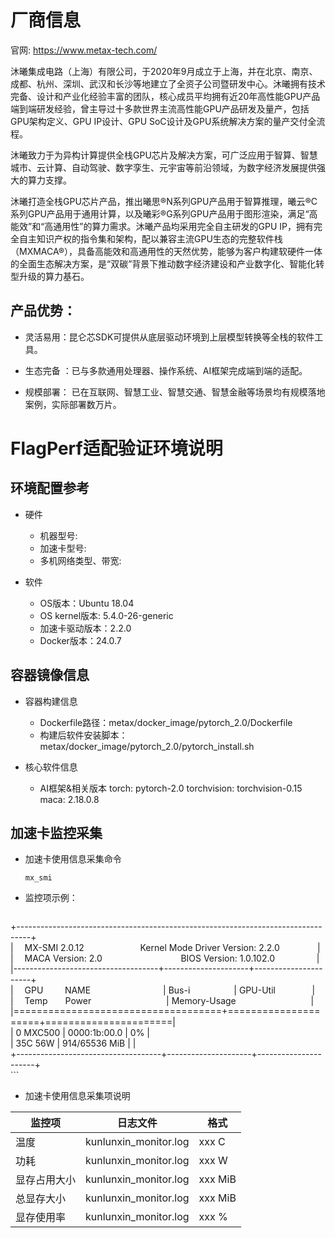 # 厂商信息

官网: https://www.metax-tech.com/

沐曦集成电路（上海）有限公司，于2020年9月成立于上海，并在北京、南京、成都、杭州、深圳、武汉和长沙等地建立了全资子公司暨研发中心。沐曦拥有技术完备、设计和产业化经验丰富的团队，核心成员平均拥有近20年高性能GPU产品端到端研发经验，曾主导过十多款世界主流高性能GPU产品研发及量产，包括GPU架构定义、GPU IP设计、GPU SoC设计及GPU系统解决方案的量产交付全流程。

沐曦致力于为异构计算提供全栈GPU芯片及解决方案，可广泛应用于智算、智慧城市、云计算、自动驾驶、数字孪生、元宇宙等前沿领域，为数字经济发展提供强大的算力支撑。

沐曦打造全栈GPU芯片产品，推出曦思®N系列GPU产品用于智算推理，曦云®C系列GPU产品用于通用计算，以及曦彩®G系列GPU产品用于图形渲染，满足“高能效”和“高通用性”的算力需求。沐曦产品均采用完全自主研发的GPU IP，拥有完全自主知识产权的指令集和架构，配以兼容主流GPU生态的完整软件栈（MXMACA®），具备高能效和高通用性的天然优势，能够为客户构建软硬件一体的全面生态解决方案，是“双碳”背景下推动数字经济建设和产业数字化、智能化转型升级的算力基石。

## 产品优势：

- 灵活易用：昆仑芯SDK可提供从底层驱动环境到上层模型转换等全栈的软件工具。

- 生态完备 ：已与多款通用处理器、操作系统、AI框架完成端到端的适配。

- 规模部署： 已在互联网、智慧工业、智慧交通、智慧金融等场景均有规模落地案例，实际部署数万片。


# FlagPerf适配验证环境说明
## 环境配置参考
- 硬件
  - 机器型号: 
  - 加速卡型号: 
  - 多机网络类型、带宽: 

- 软件
  - OS版本：Ubuntu 18.04
  - OS kernel版本: 5.4.0-26-generic
  - 加速卡驱动版本：2.2.0
  - Docker版本：24.0.7


## 容器镜像信息
- 容器构建信息
  - Dockerfile路径：metax/docker_image/pytorch_2.0/Dockerfile
  - 构建后软件安装脚本：metax/docker_image/pytorch_2.0/pytorch_install.sh

- 核心软件信息 
  - AI框架&相关版本
    torch: pytorch-2.0
    torchvision: torchvision-0.15
    maca: 2.18.0.8


## 加速卡监控采集
- 加速卡使用信息采集命令

  ```shell 
  mx_smi
  ```
- 监控项示例：
    ```shell
+---------------------------------------------------------------------------------+  
|&emsp; MX-SMI 2.0.12&emsp; &emsp; &emsp; &emsp; &emsp; Kernel Mode Driver Version: 2.2.0&emsp; &emsp; &emsp; &thinsp; |  
|&emsp;  MACA Version: 2.0&emsp; &emsp; &emsp; &emsp; &emsp; &emsp; &emsp;  BIOS Version: 1.0.102.0&emsp; &emsp; &emsp; &thinsp; &thinsp; |  
|------------------------------------+---------------------+----------------------+  
|&emsp; GPU&emsp;&emsp;&thinsp; NAME &emsp;&emsp;&emsp;&emsp;&emsp;&emsp;&emsp;&emsp;| Bus-i&emsp;&emsp;&emsp;&emsp;&emsp;| GPU-Util&emsp;&emsp;&emsp;&emsp;&thinsp;|  
|&emsp; Temp&emsp;&emsp;Power &emsp;&emsp;&emsp;&emsp;&emsp;&emsp;&emsp;&emsp;       | Memory-Usage&emsp;&emsp;&emsp;&emsp;&emsp;&emsp;&emsp;&emsp;&thinsp;&thinsp;&thinsp;|  
|====================================+=====================+======================|  
| 0           MXC500                 | 0000:1b:00.0        | 0%                   |  
| 35C         56W                    | 914/65536 MiB       |                      |  
+------------------------------------+---------------------+----------------------+  
    ```

- 加速卡使用信息采集项说明

|监控项| 日志文件 | 格式 |
|---|---|---|
|温度| kunlunxin_monitor.log | xxx C |
|功耗 |kunlunxin_monitor.log | xxx W |
|显存占用大小 |kunlunxin_monitor.log |xxx MiB |
|总显存大小 |kunlunxin_monitor.log |xxx MiB |
|显存使用率 |kunlunxin_monitor.log |xxx % |



